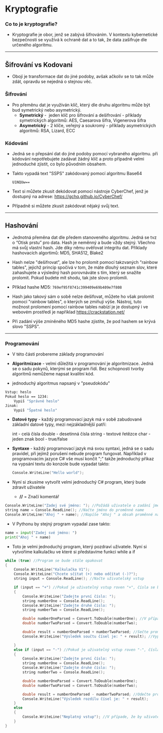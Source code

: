 # Kryptografie

### Co to je kryptografie?
- Kryptografie je obor, jenž se zabývá šifrováním. V kontextu kybernetické bezpečnosti se využívá k ochraně dat a to tak, že data zašifruje dle určeného algoritmu.
---
## Šifrování vs Kodovani
- Obojí je transformace dat do jiné podoby, avšak ačkoliv se to tak může zdát, opravdu se nejedná o stejnou věc.

### Šifrování
- Pro přeměnu dat je využíván klíč, který dle druhu algoritmu může být bud symetrický nebo asymetrický.
	- **Symetrický** -  jeden klíč pro šifrování a dešifrování - příklady symetrických algoritmů: AES, Caesarova šifra, Vigenerova šifra
	- **Asymetrický** - 2 klíče, veřejný a soukromý - příklady asymetrických algoritmů: RSA, Lizard, ECC

### Kódování
- Jedná se o přepsání dat do jiné podoby pomocí vybraného algoritmu. při kódování nepotřebujete zadávat žádný klíč a proto případně velmi jednoduché zjistit, co bylo původním obsahem.

- Takto vypadá text "SSPS" zakódovaný pomocí algoritmu Base64 

	```
	U1NQUw==
	```



- Text si můžete zkusit dekódovat pomocí nástroje CyberChef, jenž je dostupný na adrese: 
	https://gchq.github.io/CyberChef/

- Případně si můžete zkusit zakódovat nějaký svůj text.

---

## Hashování
- Jednotná přeměna dat dle předem stanoveného algoritmu. Jedná se tvz o “Otisk prstu” pro data. Hash je neměnný a bude vždy stejný. Všechno má svůj vlastní hash. Jde díky němu ověřovat integritu dat. Příklady hashovacích algortimů: MD5, SHA512, Blake2
- Hash nelze "dešifrovat", ale lze ho prolomit pomocí takzvaných "rainbow tables", jejichž princip spočívá v tom, že máte dlouhý seznam slov, které zahashujete a výsledný hash porovnáváte s tím, který se snažíte prolomit. Pokud budete mít shodu, tak jste slovo prolomili.

- Příklad hashe MD5: ```769ef95f8741c399409e69b409e7f808```
- Hash jako takový sám o sobě nelze dešifovat, můžete ho však prolomit pomocí "rainbow tables", o kterých se zmiňuji výše. Nástroj, tuto možnost prolomení pomocí rainbow tables nabízí je je dostupný i ve webovém prostředí je například https://crackstation.net/
- Při zadání výše zmíněného MD5 hashe zjistíte, že pod hashem se krývá slovo "SSPS".


---

### Programování
- V této části probereme základy programování

- **Algoritmizace** - velmi důležitá v programování je algoritmizace. Jedná se o sadu pokynů, kterými se program řídí. Bez schopnosti tvorby algoritmů nemůžeme napsat kvalitní kód.

- jednoduchý algoritmus napsaný v "pseudokódu"
```bash
Vstup: heslo
Pokud heslo == 1234:
    Vypiš "Správné heslo"
Jinak:
    Vypiš "Špatné heslo"
```


- **Datové typy** - každý programovací jazyk má v sobě zabudované základní datové typy, mezi nejzákladnější patří:

	int - celá čísla
	double - desetinná čísla
	string - textové řetězce
	char - jeden znak
	bool - true/false

- **Syntaxe** - každý programovací jazyk má svou syntaxi, jedná se o sadu pravidel, při jejímž porušení nebude program fungovat. Například v programovacím jazyce C# vše musí končit ";" takže jednoduchý příkaz na vypsání textu do konzole bude vypadat takto:

	```c
	Console.WriteLine("Hello world");
	```

- Nyní si zkusíme vytvořit velmi jednoduchý C# program, který bude zdravit uživatele
	 - **//** = Značí komentář

```c
Console.WriteLine("Zadej své jméno: "); //Požádá uživatele o zadání jména
string name = Console.ReadLine(); //Načte jméno do proměnné name
Console.WriteLine("Ahoj " + name); //Napíše "Ahoj " a obsah proměnné name
```


- V Pythonu by stejný program vypadal zase takto:

```python
name = input("Zadej své jméno: ")
print("Ahoj " + name)
```

- Toto je velmi jednoduchý program, který pozdraví uživatele. Nyní si vytvoříme kalkulačku ve které si představíme funkci while a if

```c
while (true) //Program se bude stále opakovat
{
    Console.WriteLine("Kalkulačka V1");
    Console.WriteLine("Chcete sčítat (+) nebo odčítat (-)?");
    string input = Console.ReadLine(); //Načte uživatelský vstup

    if (input == "+") //Pokud je uživatelný vstup roven "+", čísla se budou sčítat
    {
        Console.WriteLine("Zadejte první číslo: ");
        string numberOne = Console.ReadLine();
        Console.WriteLine("Zadejte druhé číslo: ");
        string numberTwo = Console.ReadLine();

        double numberOneParsed = Convert.ToDouble(numberOne); //V případě, že bychom proměnou nechali jako datový typ string, tak by výsledkem součtu čísel například 1 + 1 bylo "11". Proto vytvoříme novou proměnou, která bude obsahovat hodnotu jako uživatelský vstup, ale bude typu double
        double numberTwoParsed = Convert.ToDouble(numberTwo);

        double result = numberOneParsed + numberTwoParsed; //Sečte proměnné a výsledek zapíše do proměnné result
        Console.WriteLine("Výsledek součtu čísel je: " + result); //Vypíše výsledek a vrátí se na začátek

    }
    else if (input == "-") //Pokud je uživatelný vstup roven "-", čísla se budou odčítat
    {
        Console.WriteLine("Zadejte první číslo: ");
        string numberOne = Console.ReadLine();
        Console.WriteLine("Zadejte druhé číslo: ");
        string numberTwo = Console.ReadLine();

        double numberOneParsed = Convert.ToDouble(numberOne);
        double numberTwoParsed = Convert.ToDouble(numberTwo);

        double result = numberOneParsed - numberTwoParsed; //Odečte proměnné a výsledek zapíše do proměnné result
        Console.WriteLine("Výsledek rozdílu čísel je: " + result); 
    }
    else
    {
        Console.WriteLine("Neplatný vstup"); //V případe, že by uživatel zadal něco jiného než "+" nebo "-", bude jeho vstup vyhodnocen jako neplatný a vrátí se na začátek
    }
}
```
